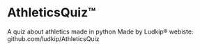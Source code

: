 # AthleticsQuiz™
A quiz about athletics made in python
Made by Ludkip®
webiste:
github.com/ludkip/AthleticsQuiz